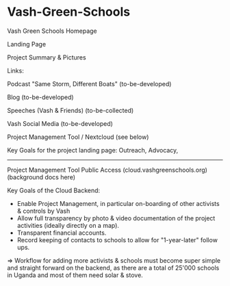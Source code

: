 # Vash-Green-Schools
Vash Green Schools Homepage

Landing Page 

Project Summary & Pictures


Links: 

  Podcast "Same Storm, Different Boats" (to-be-developed)
  
  Blog (to-be-developed)
  
  Speeches (Vash & Friends) (to-be-collected)
  
  Vash Social Media (to-be-developed)
  
  Project Management Tool / Nextcloud (see below)


Key Goals for the project landing page:
Outreach, Advocacy,

----------------
Project Management Tool Public Access (cloud.vashgreenschools.org) (background docs here)
  

Key Goals of the Cloud Backend:
- Enable Project Management, in particular on-boarding of other activists & controls by Vash
- Allow full transparency by photo & video documentation of the project activities (ideally directly on a map).
- Transparent financial accounts.
- Record keeping of contacts to schools to allow for "1-year-later" follow ups.

=> Workflow for adding more activists & schools must become super simple and straight forward on the backend, as there are a total of 25'000 schools in Uganda and most of them need solar & stove. 
